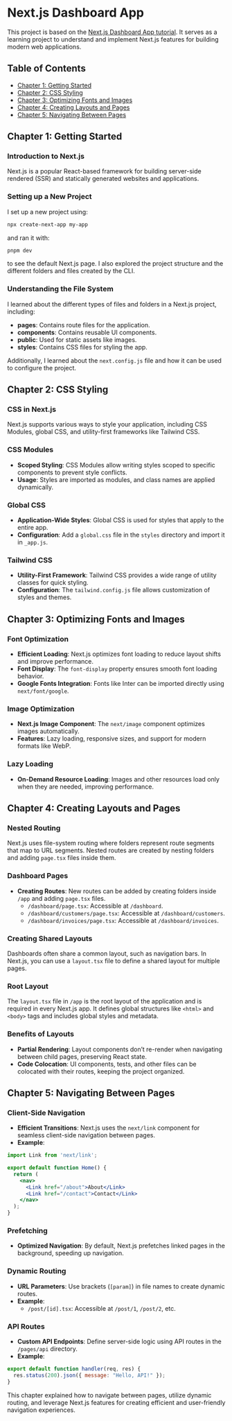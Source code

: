 # Next.js Dashboard App

This project is based on the [Next.js Dashboard App tutorial](https://nextjs.org/learn/dashboard-app/getting-started). It serves as a learning project to understand and implement Next.js features for building modern web applications.

## Table of Contents
- [Chapter 1: Getting Started](#chapter-1-getting-started)
- [Chapter 2: CSS Styling](#chapter-2-css-styling)
- [Chapter 3: Optimizing Fonts and Images](#chapter-3-optimizing-fonts-and-images)
- [Chapter 4: Creating Layouts and Pages](#chapter-4-creating-layouts-and-pages)
- [Chapter 5: Navigating Between Pages](#chapter-5-navigating-between-pages)

## Chapter 1: Getting Started

### Introduction to Next.js
Next.js is a popular React-based framework for building server-side rendered (SSR) and statically generated websites and applications.

### Setting up a New Project
I set up a new project using:
```bash
npx create-next-app my-app
```
and ran it with:
```bash
pnpm dev
```
to see the default Next.js page. I also explored the project structure and the different folders and files created by the CLI.

### Understanding the File System
I learned about the different types of files and folders in a Next.js project, including:
- **pages**: Contains route files for the application.
- **components**: Contains reusable UI components.
- **public**: Used for static assets like images.
- **styles**: Contains CSS files for styling the app.

Additionally, I learned about the `next.config.js` file and how it can be used to configure the project.

## Chapter 2: CSS Styling

### CSS in Next.js
Next.js supports various ways to style your application, including CSS Modules, global CSS, and utility-first frameworks like Tailwind CSS.

### CSS Modules
- **Scoped Styling**: CSS Modules allow writing styles scoped to specific components to prevent style conflicts.
- **Usage**: Styles are imported as modules, and class names are applied dynamically.

### Global CSS
- **Application-Wide Styles**: Global CSS is used for styles that apply to the entire app.
- **Configuration**: Add a `global.css` file in the `styles` directory and import it in `_app.js`.

### Tailwind CSS
- **Utility-First Framework**: Tailwind CSS provides a wide range of utility classes for quick styling.
- **Configuration**: The `tailwind.config.js` file allows customization of styles and themes.

## Chapter 3: Optimizing Fonts and Images

### Font Optimization
- **Efficient Loading**: Next.js optimizes font loading to reduce layout shifts and improve performance.
- **Font Display**: The `font-display` property ensures smooth font loading behavior.
- **Google Fonts Integration**: Fonts like Inter can be imported directly using `next/font/google`.

### Image Optimization
- **Next.js Image Component**: The `next/image` component optimizes images automatically.
- **Features**: Lazy loading, responsive sizes, and support for modern formats like WebP.

### Lazy Loading
- **On-Demand Resource Loading**: Images and other resources load only when they are needed, improving performance.

## Chapter 4: Creating Layouts and Pages

### Nested Routing
Next.js uses file-system routing where folders represent route segments that map to URL segments. Nested routes are created by nesting folders and adding `page.tsx` files inside them.

### Dashboard Pages
- **Creating Routes**: New routes can be added by creating folders inside `/app` and adding `page.tsx` files.
  - `/dashboard/page.tsx`: Accessible at `/dashboard`.
  - `/dashboard/customers/page.tsx`: Accessible at `/dashboard/customers`.
  - `/dashboard/invoices/page.tsx`: Accessible at `/dashboard/invoices`.

### Creating Shared Layouts
Dashboards often share a common layout, such as navigation bars. In Next.js, you can use a `layout.tsx` file to define a shared layout for multiple pages.

### Root Layout
The `layout.tsx` file in `/app` is the root layout of the application and is required in every Next.js app. It defines global structures like `<html>` and `<body>` tags and includes global styles and metadata.

### Benefits of Layouts
- **Partial Rendering**: Layout components don’t re-render when navigating between child pages, preserving React state.
- **Code Colocation**: UI components, tests, and other files can be colocated with their routes, keeping the project organized.

## Chapter 5: Navigating Between Pages

### Client-Side Navigation
- **Efficient Transitions**: Next.js uses the `next/link` component for seamless client-side navigation between pages.
- **Example**:
```jsx
import Link from 'next/link';

export default function Home() {
  return (
    <nav>
      <Link href="/about">About</Link>
      <Link href="/contact">Contact</Link>
    </nav>
  );
}
```

### Prefetching
- **Optimized Navigation**: By default, Next.js prefetches linked pages in the background, speeding up navigation.

### Dynamic Routing
- **URL Parameters**: Use brackets (`[param]`) in file names to create dynamic routes.
- **Example**:
  - `/post/[id].tsx`: Accessible at `/post/1`, `/post/2`, etc.

### API Routes
- **Custom API Endpoints**: Define server-side logic using API routes in the `/pages/api` directory.
- **Example**:
```javascript
export default function handler(req, res) {
  res.status(200).json({ message: "Hello, API!" });
}
```

This chapter explained how to navigate between pages, utilize dynamic routing, and leverage Next.js features for creating efficient and user-friendly navigation experiences.
